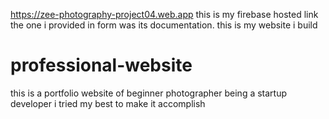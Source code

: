 https://zee-photography-project04.web.app    this is my firebase hosted link the one i provided in form was its documentation.
this is my website i build 

# professional-website
   
   this is a portfolio website of beginner photographer 
   being a startup developer  i tried my best to make it accomplish
   
